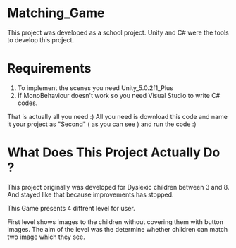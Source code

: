 # Matching_Game

This project was developed as a school project. Unity and C# were the tools to develop this project.

# Requirements
1. To implement the scenes you need Unity_5.0.2f1_Plus
2. İf MonoBehaviour doesn't work so you need Visual Studio to write C# codes.

That is actually all you need :) All you need is download this code and name it your project as "Second" ( as you can see ) and run the code :)

# What Does This Project Actually Do ?
This project originally was developed for Dyslexic children between 3 and 8. And stayed like that because improvements has stopped.

This Game presents 4 diffrent level for user. 

First level shows images to the children without covering them with button images. The aim of the level was the determine whether children can match two image which they see.
